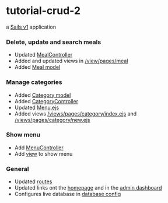 # tutorial-crud-2

a [Sails v1](https://sailsjs.com) application

### Delete, update and search meals

* Updated [MealController](/api/contollers/MealController)
* Added and updated views in [/view/pages/meal](/view/pages/meal)
* Added [Meal model](/api/model/Meal.ejs)

### Manage categories

* Added [Category model](/api/model/Category.ejs) 
* Added [CategoryController](/api/controllers/CategoryController)
* Updated [Menu.ejs](/api/models/Menu.ejs)
* Added views [/views/pages/category/index.ejs](/views/pages/category/index.ejs) and [/views/pages/category/new.ejs](/views/pages/category/new.ejs)  

### Show menu

* Add [MenuController](/api/controllers/MenuController)
* Add [view](/views/pages/menu.ejs) to show menu 

### General

* Updated [routes](/config/routes.ejs)
* Updated links ont the [homepage](/view/pages/homepage.ejs) and in the [admin dashboard](/view/pages/admin.ejs)
* Configures live database in [database config](/config/datastore.ejs)
